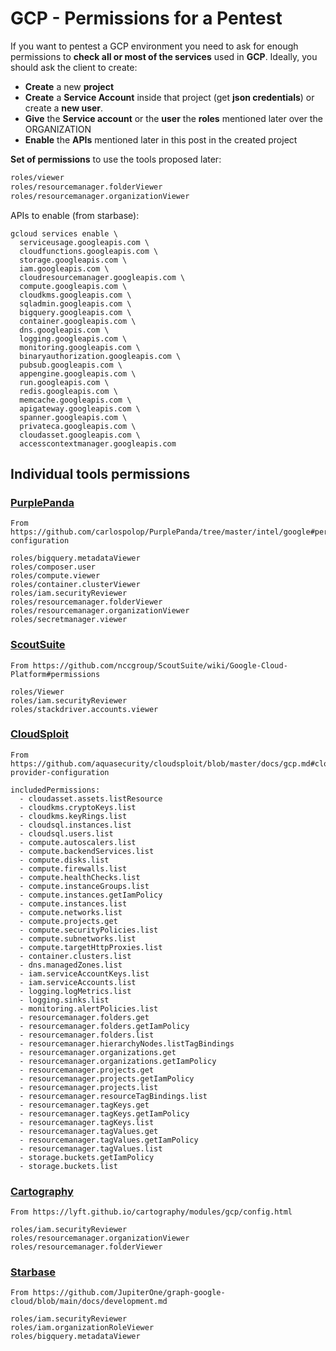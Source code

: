# GCP - Permissions for a Pentest

If you want to pentest a GCP environment you need to ask for enough permissions to **check all or most of the services** used in **GCP**. Ideally, you should ask the client to create:

* **Create** a new **project**
* **Create** a **Service Account** inside that project (get **json credentials**) or create a **new user**.
* **Give** the **Service account** or the **user** the **roles** mentioned later over the ORGANIZATION
* **Enable** the **APIs** mentioned later in this post in the created project

**Set of permissions** to use the tools proposed later:

```bash
roles/viewer
roles/resourcemanager.folderViewer
roles/resourcemanager.organizationViewer
```

APIs to enable (from starbase):

```
gcloud services enable \
  serviceusage.googleapis.com \
  cloudfunctions.googleapis.com \
  storage.googleapis.com \
  iam.googleapis.com \
  cloudresourcemanager.googleapis.com \
  compute.googleapis.com \
  cloudkms.googleapis.com \
  sqladmin.googleapis.com \
  bigquery.googleapis.com \
  container.googleapis.com \
  dns.googleapis.com \
  logging.googleapis.com \
  monitoring.googleapis.com \
  binaryauthorization.googleapis.com \
  pubsub.googleapis.com \
  appengine.googleapis.com \
  run.googleapis.com \
  redis.googleapis.com \
  memcache.googleapis.com \
  apigateway.googleapis.com \
  spanner.googleapis.com \
  privateca.googleapis.com \
  cloudasset.googleapis.com \
  accesscontextmanager.googleapis.com
```

## Individual tools permissions

### [PurplePanda](https://github.com/carlospolop/PurplePanda/tree/master/intel/google)

```
From https://github.com/carlospolop/PurplePanda/tree/master/intel/google#permissions-configuration

roles/bigquery.metadataViewer
roles/composer.user
roles/compute.viewer
roles/container.clusterViewer
roles/iam.securityReviewer
roles/resourcemanager.folderViewer
roles/resourcemanager.organizationViewer
roles/secretmanager.viewer
```

### [ScoutSuite](https://github.com/nccgroup/ScoutSuite/wiki/Google-Cloud-Platform#permissions)

```
From https://github.com/nccgroup/ScoutSuite/wiki/Google-Cloud-Platform#permissions

roles/Viewer
roles/iam.securityReviewer
roles/stackdriver.accounts.viewer
```

### [CloudSploit](https://github.com/aquasecurity/cloudsploit/blob/master/docs/gcp.md#cloud-provider-configuration)

```
From https://github.com/aquasecurity/cloudsploit/blob/master/docs/gcp.md#cloud-provider-configuration

includedPermissions:
  - cloudasset.assets.listResource
  - cloudkms.cryptoKeys.list
  - cloudkms.keyRings.list
  - cloudsql.instances.list
  - cloudsql.users.list
  - compute.autoscalers.list
  - compute.backendServices.list
  - compute.disks.list
  - compute.firewalls.list
  - compute.healthChecks.list
  - compute.instanceGroups.list
  - compute.instances.getIamPolicy
  - compute.instances.list
  - compute.networks.list
  - compute.projects.get
  - compute.securityPolicies.list
  - compute.subnetworks.list
  - compute.targetHttpProxies.list
  - container.clusters.list
  - dns.managedZones.list
  - iam.serviceAccountKeys.list
  - iam.serviceAccounts.list
  - logging.logMetrics.list
  - logging.sinks.list
  - monitoring.alertPolicies.list
  - resourcemanager.folders.get
  - resourcemanager.folders.getIamPolicy
  - resourcemanager.folders.list
  - resourcemanager.hierarchyNodes.listTagBindings
  - resourcemanager.organizations.get
  - resourcemanager.organizations.getIamPolicy
  - resourcemanager.projects.get
  - resourcemanager.projects.getIamPolicy
  - resourcemanager.projects.list
  - resourcemanager.resourceTagBindings.list
  - resourcemanager.tagKeys.get
  - resourcemanager.tagKeys.getIamPolicy
  - resourcemanager.tagKeys.list
  - resourcemanager.tagValues.get
  - resourcemanager.tagValues.getIamPolicy
  - resourcemanager.tagValues.list
  - storage.buckets.getIamPolicy
  - storage.buckets.list
```

### [Cartography](https://lyft.github.io/cartography/modules/gcp/config.html)

```
From https://lyft.github.io/cartography/modules/gcp/config.html

roles/iam.securityReviewer
roles/resourcemanager.organizationViewer
roles/resourcemanager.folderViewer
```

### [Starbase](https://github.com/JupiterOne/graph-google-cloud/blob/main/docs/development.md)

```
From https://github.com/JupiterOne/graph-google-cloud/blob/main/docs/development.md

roles/iam.securityReviewer
roles/iam.organizationRoleViewer
roles/bigquery.metadataViewer
```

